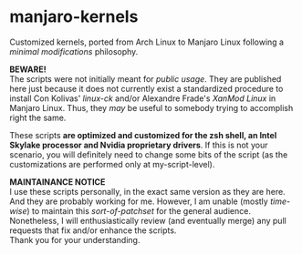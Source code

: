 # manjaro-kernels

Customized kernels, ported from Arch Linux to Manjaro Linux following a *minimal modifications* philosophy.

**BEWARE!**
<br>The scripts were not initially meant for *public usage*. They are published here just because it does not currently exist a standardized procedure to install Con Kolivas' *linux-ck* and/or Alexandre Frade's *XanMod Linux* in Manjaro Linux. Thus, they *may* be useful to somebody trying to accomplish right the same.

These scripts **are optimized and customized for the zsh shell, an Intel Skylake processor and Nvidia proprietary drivers**. If this is not your scenario, you will definitely need to change some bits of the script (as the customizations are performed only at my-script-level).

**MAINTAINANCE NOTICE**
<br>I use these scripts personally, in the exact same version as they are here. And they are probably working for me. However, I am unable (mostly *time-wise*) to maintain this *sort-of-patchset* for the general audience.
<br>Nonetheless, I will enthusiastically review (and eventually merge) any pull requests that fix and/or enhance the scripts.
<br> Thank you for your understanding.

